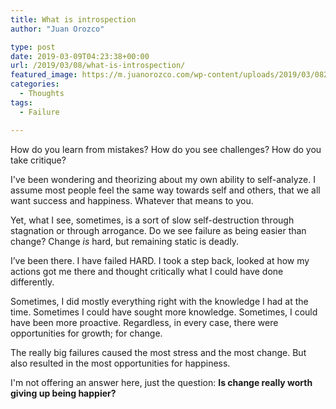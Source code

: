 ```yaml
---
title: What is introspection
author: "Juan Orozco" 

type: post
date: 2019-03-09T04:23:38+00:00
url: /2019/03/08/what-is-introspection/
featured_image: https://m.juanorozco.com/wp-content/uploads/2019/03/08232243/4DC0909C-2B26-4B8B-ADFC-2B6AE966110C-1568x2093.jpeg
categories:
  - Thoughts
tags:
  - Failure

---
```

How do you learn from mistakes? How do you see challenges? How do you take critique?

I've been wondering and theorizing about my own ability to self-analyze. I assume most people feel the same way towards self and others, that we all want success and happiness. Whatever that means to you.

Yet, what I see, sometimes, is a sort of slow self-destruction through stagnation or through arrogance. Do we see failure as being easier than change? Change _is_ hard, but remaining static is deadly.

I’ve been there. I have failed HARD. I took a step back, looked at how my actions got me there and thought critically what I could have done differently.

Sometimes, I did mostly everything right with the knowledge I had at the time. Sometimes I could have sought more knowledge. Sometimes, I could have been more proactive. Regardless, in every case, there were opportunities for growth; for change. 

The really big failures caused the most stress and the most change. But also resulted in the most opportunities for happiness.

I'm not offering an answer here, just the question: **Is change really worth giving up being happier?**